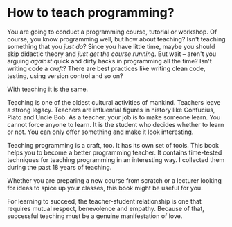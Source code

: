 # How to teach programming?

You are going to conduct a programming course, tutorial or workshop. Of course, you know programming well, but how about teaching? Isn't teaching something that you *just do*? Since you have little time, maybe you should skip didactic theory and *just get the course running*. But wait – aren't you arguing *against* quick and dirty hacks in programming all the time? Isn't writing code a *craft*? There are best practices like writing clean code, testing, using version control and so on?

With teaching it is the same.

Teaching is one of the oldest cultural activities of mankind. Teachers leave a strong legacy. Teachers are influential figures in history like Confucius, Plato and Uncle Bob. As a teacher, your job is to make someone learn.
You cannot force anyone to learn. It is the student who decides whether to learn or not. You can only offer something and make it look interesting.

Teaching programming is a craft, too. It has its own set of tools. This book helps you to become a better programming teacher. It contains time-tested techniques for teaching programming in an interesting way. I collected them during the past 18 years of teaching.

Whether you are preparing a new course from scratch or a lecturer looking for ideas to spice up your classes, this book might be useful for you.

For learning to succeed, the teacher-student relationship is one that requires mutual respect, benevolence and empathy. Because of that, successful teaching must be a genuine manifestation of love.
